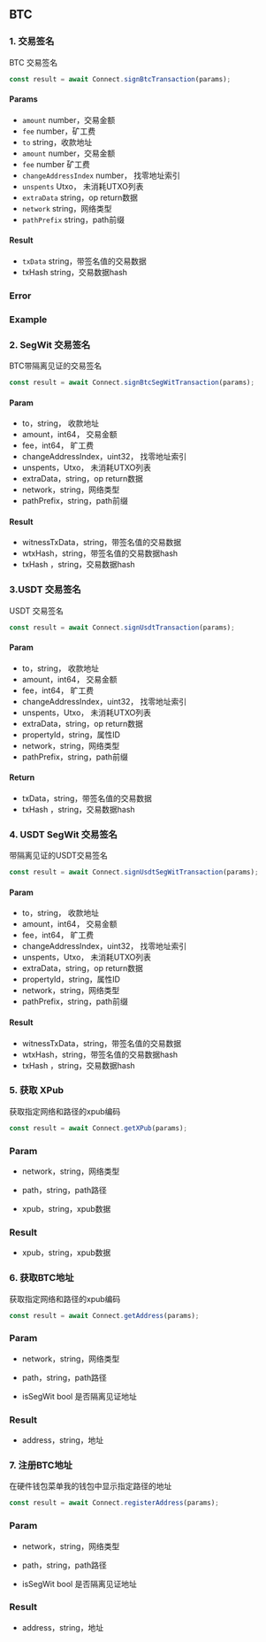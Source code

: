 ## BTC

### 1. 交易签名

 BTC 交易签名

```javascript
const result = await Connect.signBtcTransaction(params);	
```

#### Params

* `amount` number，交易金额
* `fee` number，矿工费
* `to` string，收款地址
* `amount` number，交易金额
* `fee` number 矿工费
* `changeAddressIndex` number， 找零地址索引
* `unspents` Utxo， 未消耗UTXO列表
* `extraData` string，op return数据
* `network` string，网络类型
* `pathPrefix` string，path前缀

#### Result

* `txData` string，带签名值的交易数据
* txHash string，交易数据hash

### Error



### Example



### 2. SegWit 交易签名

BTC带隔离见证的交易签名

```javascript
const result = await Connect.signBtcSegWitTransaction(params);	
```

#### Param

* to，string， 收款地址
* amount，int64， 交易金额
* fee，int64， 旷工费
* changeAddressIndex，uint32， 找零地址索引
* unspents，Utxo， 未消耗UTXO列表
* extraData，string，op return数据
* network，string，网络类型
* pathPrefix，string，path前缀

#### Result

* witnessTxData，string，带签名值的交易数据
* wtxHash，string，带签名值的交易数据hash
* txHash	，string，交易数据hash

### 3.USDT 交易签名

USDT 交易签名

```javascript
const result = await Connect.signUsdtTransaction(params);	
```

#### Param

* to，string， 收款地址
* amount，int64， 交易金额
* fee，int64， 旷工费
* changeAddressIndex，uint32， 找零地址索引
* unspents，Utxo， 未消耗UTXO列表
* extraData，string，op return数据
* propertyId，string，属性ID
* network，string，网络类型
* pathPrefix，string，path前缀

#### Return

* txData，string，带签名值的交易数据
* txHash	，string，交易数据hash

### 4. USDT SegWit 交易签名

带隔离见证的USDT交易签名
```javascript
const result = await Connect.signUsdtSegWitTransaction(params);	
```

#### Param

* to，string， 收款地址
* amount，int64， 交易金额
* fee，int64， 旷工费
* changeAddressIndex，uint32， 找零地址索引
* unspents，Utxo， 未消耗UTXO列表
* extraData，string，op return数据
* propertyId，string，属性ID
* network，string，网络类型
* pathPrefix，string，path前缀

#### Result

* witnessTxData，string，带签名值的交易数据
* wtxHash，string，带签名值的交易数据hash
* txHash	，string，交易数据hash

###  5. 获取 XPub 

获取指定网络和路径的xpub编码

```javascript
const result = await Connect.getXPub(params);	
```

### Param

* network，string，网络类型

* path，string，path路径
* xpub，string，xpub数据

### Result

* xpub，string，xpub数据

###  6. 获取BTC地址

获取指定网络和路径的xpub编码

```javascript
const result = await Connect.getAddress(params);	
```

### Param

* network，string，网络类型

* path，string，path路径
* isSegWit bool 是否隔离见证地址

### Result

* address，string，地址

### 7. 注册BTC地址

在硬件钱包菜单我的钱包中显示指定路径的地址

```javascript
const result = await Connect.registerAddress(params);	
```

### Param

* network，string，网络类型

* path，string，path路径
* isSegWit bool 是否隔离见证地址

### Result

* address，string，地址

